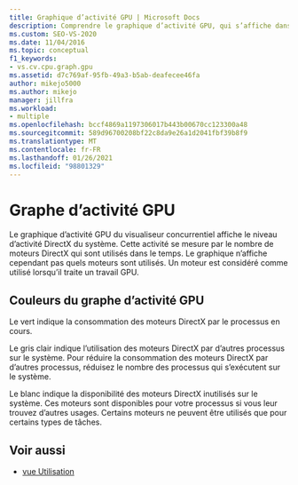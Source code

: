 ```yaml
---
title: Graphique d’activité GPU | Microsoft Docs
description: Comprendre le graphique d’activité GPU, qui s’affiche dans le visualiseur concurrentiel, le niveau d’activité DirectX sur le système.
ms.custom: SEO-VS-2020
ms.date: 11/04/2016
ms.topic: conceptual
f1_keywords:
- vs.cv.cpu.graph.gpu
ms.assetid: d7c769af-95fb-49a3-b5ab-deafecee46fa
author: mikejo5000
ms.author: mikejo
manager: jillfra
ms.workload:
- multiple
ms.openlocfilehash: bccf4869a1197306017b443b00670cc123300a48
ms.sourcegitcommit: 589d96700208bf22c8da9e26a1d2041fbf39b8f9
ms.translationtype: MT
ms.contentlocale: fr-FR
ms.lasthandoff: 01/26/2021
ms.locfileid: "98801329"
---
```

# <a name="gpu-activity-graph"></a>Graphe d’activité GPU
Le graphique d’activité GPU du visualiseur concurrentiel affiche le niveau d’activité DirectX du système. Cette activité se mesure par le nombre de moteurs DirectX qui sont utilisés dans le temps.  Le graphique n’affiche cependant pas quels moteurs sont utilisés.  Un moteur est considéré comme utilisé lorsqu’il traite un travail GPU.

## <a name="gpu-activity-graph-colors"></a>Couleurs du graphe d’activité GPU
 Le vert indique la consommation des moteurs DirectX par le processus en cours.

 Le gris clair indique l’utilisation des moteurs DirectX par d’autres processus sur le système. Pour réduire la consommation des moteurs DirectX par d’autres processus, réduisez le nombre des processus qui s’exécutent sur le système.

 Le blanc indique la disponibilité des moteurs DirectX inutilisés sur le système. Ces moteurs sont disponibles pour votre processus si vous leur trouvez d’autres usages. Certains moteurs ne peuvent être utilisés que pour certains types de tâches.

## <a name="see-also"></a>Voir aussi
- [vue Utilisation](../profiling/utilization-view.md)